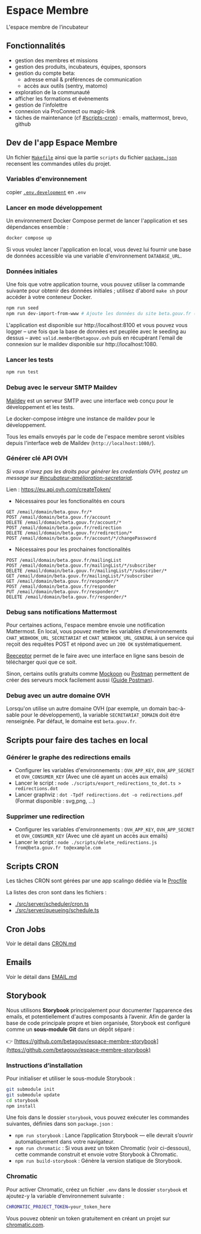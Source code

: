 # Espace Membre

L'espace membre de l’incubateur

## Fonctionnalités

- gestion des membres et missions
- gestion des produits, incubateurs, équipes, sponsors
- gestion du compte beta:
  - adresse email & préférences de communication
  - accès aux outils (sentry, matomo)
- exploration de la communauté
- afficher les formations et évènements
- gestion de l'infolettre
- connexion via ProConnect ou magic-link
- tâches de maintenance (cf [#scripts-cron](#scripts-cron)) : emails,
  mattermost, brevo, github

## Dev de l'app Espace Membre

Un fichier [`Makefile`](./Makefile) ainsi que la partie `scripts` du
fichier [`package.json`](./package.json) recensent les commandes
utiles du projet.

### Variables d'environnement

copier [`.env.development`](./.env.development) en `.env`

### Lancer en mode développement

Un environnement Docker Compose permet de lancer l'application et ses
dépendances ensemble :

```sh
docker compose up
```

Si vous voulez lancer l'application en local, vous devez lui fournir
une base de données accessible via une variable d'environnement `DATABASE_URL`.

### Données initiales

Une fois que votre application tourne, vous pouvez utiliser la
commande suivante pour obtenir des données initiales ; utilisez
d'abord `make sh` pour accéder à votre conteneur Docker.

```sh
npm run seed
npm run dev-import-from-www # Ajoute les données du site beta.gouv.fr (utilisateur, produits, incubateurs, ...)
```

L'application est disponible sur http://localhost:8100 et vous pouvez
vous logger – une fois que la base de données est peuplée avec le
seeding au dessus – avec `valid.member@betagouv.ovh` puis en
récupérant l'email de connexion sur le maildev disponible sur
http://localhost:1080.

### Lancer les tests

```sh
npm run test
```

### Debug avec le serveur SMTP Maildev

[Maildev](http://maildev.github.io/maildev/) est un serveur SMTP avec une interface web conçu pour le développement et les tests.

Le docker-compose intègre une instance de maildev pour le développement.

Tous les emails envoyés par le code de l'espace membre seront visibles depuis l'interface web de Maildev (`http://localhost:1080/`).

### Générer clé API OVH

_Si vous n'avez pas les droits pour générer les credentials OVH, postez un message sur [#incubateur-amélioration-secretariat](https://startups-detat.slack.com/archives/C017J6CUN2V)._

Lien : https://eu.api.ovh.com/createToken/

-   Nécessaires pour les fonctionalités en cours

```
GET /email/domain/beta.gouv.fr/*
POST /email/domain/beta.gouv.fr/account
DELETE /email/domain/beta.gouv.fr/account/*
POST /email/domain/beta.gouv.fr/redirection
DELETE /email/domain/beta.gouv.fr/redirection/*
POST /email/domain/beta.gouv.fr/account/*/changePassword
```

-   Nécessaires pour les prochaines fonctionalités

```
POST /email/domain/beta.gouv.fr/mailingList
POST /email/domain/beta.gouv.fr/mailingList/*/subscriber
DELETE /email/domain/beta.gouv.fr/mailingList/*/subscriber/*
GET /email/domain/beta.gouv.fr/mailingList/*/subscriber
GET /email/domain/beta.gouv.fr/responder/*
POST /email/domain/beta.gouv.fr/responder
PUT /email/domain/beta.gouv.fr/responder/*
DELETE /email/domain/beta.gouv.fr/responder/*
```

### Debug sans notifications Mattermost

Pour certaines actions, l'espace membre envoie une notification Mattermost. En local, vous pouvez mettre les variables d'environnements `CHAT_WEBHOOK_URL_SECRETARIAT` et `CHAT_WEBHOOK_URL_GENERAL` à un service qui reçoit des requêtes POST et répond avec un `200 OK` systématiquement.

[Beeceptor](https://beeceptor.com/) permet de le faire avec une interface en ligne sans besoin de télécharger quoi que ce soit.

Sinon, certains outils gratuits comme [Mockoon](https://mockoon.com/) ou [Postman](https://www.postman.com/) permettent de créer des serveurs mock facilement aussi ([Guide Postman](https://learning.postman.com/docs/designing-and-developing-your-api/mocking-data/setting-up-mock/#creating-mock-servers-in-app)).

### Debug avec un autre domaine OVH

Lorsqu'on utilise un autre domaine OVH (par exemple, un domain bac-à-sable pour le développement), la variable `SECRETARIAT_DOMAIN` doit être renseignée. Par défaut, le domaine est `beta.gouv.fr`.

## Scripts pour faire des taches en local

### Générer le graphe des redirections emails

-   Configurer les variables d'environnements : `OVH_APP_KEY`, `OVH_APP_SECRET` et `OVH_CONSUMER_KEY` (Avec une clé ayant un accès aux emails)
-   Lancer le script : `node ./scripts/export_redirections_to_dot.ts > redirections.dot`
-   Lancer graphviz : `dot -Tpdf redirections.dot -o redirections.pdf` (Format disponible : svg,png, ...)

### Supprimer une redirection

-   Configurer les variables d'environnements : `OVH_APP_KEY`, `OVH_APP_SECRET` et `OVH_CONSUMER_KEY` (Avec une clé ayant un accès aux emails)
-   Lancer le script : `node ./scripts/delete_redirections.js from@beta.gouv.fr to@example.com`

## Scripts CRON

Les tâches CRON sont gérées par une app scalingo dédiée via le [Procfile](./Procfile)

La listes des cron sont dans les fichiers :

-   [./src/server/scheduler/cron.ts](./src/server/scheduler/cron.ts)
-   [./src/server/queueing/schedule.ts](./src/server/queueing/schedule.ts)

## Cron Jobs

Voir le détail dans [CRON.md](./CRON.md)

## Emails

Voir le détail dans [EMAIL.md](./EMAIL.md)

## Storybook

Nous utilisons **Storybook** principalement pour documenter l’apparence des emails, et potentiellement d'autres composants à l’avenir. Afin de garder la base de code principale propre et bien organisée, Storybook est configuré comme un **sous-module Git** dans un dépôt séparé :

👉 [https://github.com/betagouv/espace-membre-storybook](https://github.com/betagouv/espace-membre-storybook)

### Instructions d’installation

Pour initialiser et utiliser le sous-module Storybook :

```bash
git submodule init
git submodule update
cd storybook
npm install
```

Une fois dans le dossier `storybook`, vous pouvez exécuter les commandes suivantes, définies dans son `package.json` :

-   `npm run storybook` : Lance l’application Storybook — elle devrait s’ouvrir automatiquement dans votre navigateur.
-   `npm run chromatic` : Si vous avez un token Chromatic (voir ci-dessous), cette commande construit et envoie votre Storybook à Chromatic.
-   `npm run build-storybook` : Génère la version statique de Storybook.

### Chromatic

Pour activer Chromatic, créez un fichier `.env` dans le dossier `storybook` et ajoutez-y la variable d’environnement suivante :

```bash
CHROMATIC_PROJECT_TOKEN=your_token_here
```

Vous pouvez obtenir un token gratuitement en créant un projet sur [chromatic.com](https://www.chromatic.com).
